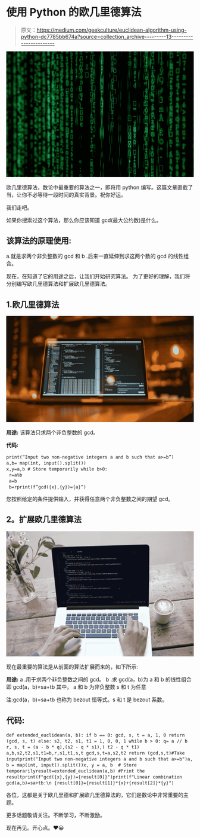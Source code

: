 # 使用 Python 的欧几里德算法

> 原文：<https://medium.com/geekculture/euclidean-algorithm-using-python-dc7785bb674a?source=collection_archive---------13----------------------->

![](img/e5d9c392c4d0dd1873a14e51418d7419.png)

欧几里德算法，数论中最重要的算法之一，即将用 python 编写。这篇文章直截了当，让你不必等待一段时间的真实背景。祝你好运。

我们走吧。

如果你搜索过这个算法，那么你应该知道 gcd(最大公约数)是什么。

## **该算法的原理使用:**

a.就是求两个非负整数的 gcd 和
b .后来一直延伸到求这两个数的 gcd 的线性组合。

现在，在知道了它的用途之后，让我们开始研究算法。
为了更好的理解，我们将分别编写欧几里德算法和扩展欧几里德算法。

## 1.欧几里德算法

![](img/76b38f1417211a958231ffa0d9073425.png)

**用途:**
该算法只求两个非负整数的 gcd。

**代码:**

```
print(“Input two non-negative integers a and b such that a>=b”)
a,b= map(int, input().split())
x,y=a,b # Store temporarily while b>0:
 r=a%b
 a=b
 b=rprint(f”gcd({x},{y})={a}”)
```

您按照给定的条件提供输入，并获得任意两个非负整数之间的期望 gcd。

## **2。扩展欧几里德算法**

![](img/075b82e35d8e54dfb02a74c4a9966558.png)

现在最重要的算法是从前面的算法扩展而来的，如下所示:

**用途:** a .用于求两个非负整数之间的 gcd。
b .求 gcd(a，b)为 a 和 b 的线性组合即
gcd(a，b)=sa+tb 其中，
a 和 b 为非负整数
s 和 t 为任意

注:gcd(a，b)=sa+tb 也称为 bezout 恒等式。s 和 t 是 bezout 系数。

## **代码:**

```
def extended_euclidean(a, b): if b == 0: gcd, s, t = a, 1, 0 return (gcd, s, t) else: s2, t2, s1, t1 = 1, 0, 0, 1 while b > 0: q= a // b r, s, t = (a - b * q),(s2 - q * s1),( t2 - q * t1) a,b,s2,t2,s1,t1=b,r,s1,t1,s,t gcd,s,t=a,s2,t2 return (gcd,s,t)#Take inputprint("Input two non-negative integers a and b such that a>=b")a, b = map(int, input().split())x, y = a, b  # Store temporarilyresult=extended_euclidean(a,b) #Print the resultprint(f"gcd({x},{y})={result[0]}")print(f"Linear combination gcd(a,b)=sa+tb:\n {result[0]}={result[1]}*{x}+{result[2]}*{y}")
```

各位，这都是关于欧几里德和扩展欧几里德算法的，它们是数论中非常重要的主题。

更多话题敬请关注。不断学习，不断激励。

现在再见。开心点。❤😀